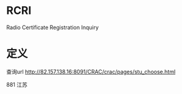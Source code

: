 # RCRI
Radio Certificate Registration Inquiry

# 定义

查询url http://82.157.138.16:8091/CRAC/crac/pages/stu_choose.html


881 江苏
